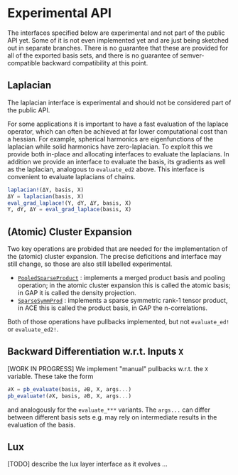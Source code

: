 
# Experimental API 

The interfaces specified below are experimental and not part of the public API yet. Some of it is not even implemented yet and are just being sketched out in separate branches. There is no guarantee that these are provided for all of the exported basis sets, and there is no guarantee of semver-compatible backward compatibility at this point.

## Laplacian 

The laplacian interface is experimental and should not be considered part of the public API. 

For some applications it is important to have a fast evaluation of the laplace operator, which can often be achieved at far lower computational cost than a hessian. For example, spherical harmonics are eigenfunctions of the laplacian while solid harmonics have zero-laplacian. To exploit this we provide both in-place and allocating interfaces to evaluate the laplacians. In addition we provide an interface to evaluate the basis, its gradients as well as the laplacian, analogous to `evaluate_ed2` above. This interface is convenient to evaluate laplacians of chains.

```julia
laplacian!(ΔY, basis, X)
ΔY = laplacian(basis, X)
eval_grad_laplace!(Y, dY, ΔY, basis, X)
Y, dY, ΔY = eval_grad_laplace(basis, X)
```


## (Atomic) Cluster Expansion 

Two key operations are probided that are needed for the implementation of the (atomic) cluster expansion. The precise deficitions and interface may still change, so those are also still labelled experimental. 
* [`PooledSparseProduct`](@ref) : implements a merged product basis and pooling operation; in the atomic cluster expansion this is called the atomic basis; in GAP it is called the density projection.
* [`SparseSymmProd`](@ref) : implements a sparse symmetric rank-1 tensor product, in ACE this is called the product basis, in GAP the n-correlations.

Both of those operations have pullbacks implemented, but not `evaluate_ed!` or `evaluate_ed2!`.

## Backward Differentiation w.r.t. Inputs `X`

[WORK IN PROGRESS] We implement "manual" pullbacks w.r.t. the `X` variable. These  take the form
```julia
∂X = pb_evaluate(basis, ∂B, X, args...)
pb_evaluate!(∂X, basis, ∂B, X, args...)
```
and analogously for the `evaluate_***` variants. The `args...` can differ between different basis sets e.g. may rely on intermediate results in the evaluation of the basis. 


## Lux  

[TODO] describe the lux layer interface as it evolves ... 